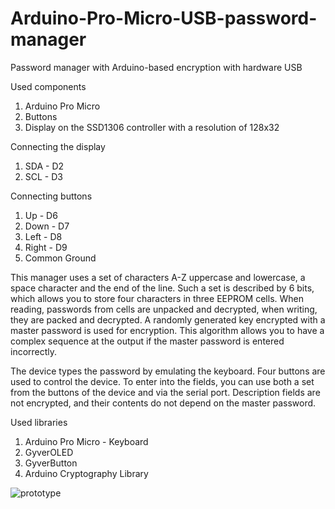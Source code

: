 # Arduino-Pro-Micro-USB-password-manager
Password manager with Arduino-based encryption with hardware USB

Used components
1. Arduino Pro Micro
2. Buttons
3. Display on the SSD1306 controller with a resolution of 128x32

Connecting the display
1. SDA - D2
2. SCL - D3

Connecting buttons
1. Up - D6
2. Down - D7
3. Left - D8
4. Right - D9
5. Common Ground

This manager uses a set of characters A-Z uppercase and lowercase, a space character and the end of the line. Such a set is described by 6 bits, which allows you to store four characters in three EEPROM cells. When reading, passwords from cells are unpacked and decrypted, when writing, they are packed and decrypted. A randomly generated key encrypted with a master password is used for encryption. This algorithm allows you to have a complex sequence at the output if the master password is entered incorrectly.

The device types the password by emulating the keyboard. Four buttons are used to control the device. To enter into the fields, you can use both a set from the buttons of the device and via the serial port. Description fields are not encrypted, and their contents do not depend on the master password.

Used libraries

1. Arduino Pro Micro - Keyboard
2. GyverOLED
3. GyverButton
4. Arduino Cryptography Library

![prototype](Photo.jpg)
